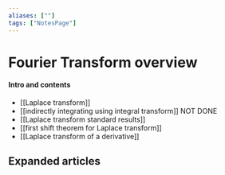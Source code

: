```yaml
---
aliases: [""]
tags: ["NotesPage"]
---
```


# Fourier Transform overview

#### Intro and contents
- [[Laplace transform]]
- [[indirectly integrating using integral transform]] NOT DONE
- [[Laplace transform standard results]]
- [[first shift theorem for Laplace transform]]
- [[Laplace transform of a derivative]]


## Expanded articles

